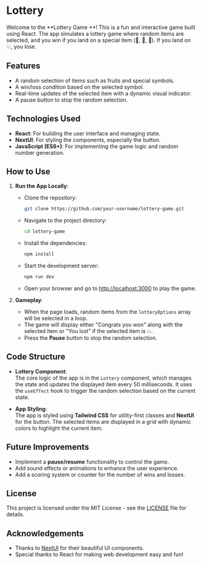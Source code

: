 # Lottery

Welcome to the **Lottery Game **! This is a fun and interactive game built using React. The app simulates a lottery game where random items are selected, and you win if you land on a special item (🍒, 🍋, 🍌). If you land on 💥, you lose.

## Features

- A random selection of items such as fruits and special symbols.
- A win/loss condition based on the selected symbol.
- Real-time updates of the selected item with a dynamic visual indicator.
- A pause button to stop the random selection.

## Technologies Used

- **React**: For building the user interface and managing state.
- **NextUI**: For styling the components, especially the button.
- **JavaScript (ES6+)**: For implementing the game logic and random number generation.

## How to Use

1. **Run the App Locally**:
   - Clone the repository:  
     ```bash
     git clone https://github.com/your-username/lottery-game.git
     ```
   - Navigate to the project directory:
     ```bash
     cd lottery-game
     ```
   - Install the dependencies:
     ```bash
     npm install
     ```
   - Start the development server:
     ```bash
     npm run dev
     ```
   - Open your browser and go to [http://localhost:3000](http://localhost:3000) to play the game.

2. **Gameplay**:
   - When the page loads, random items from the `lotteryOptions` array will be selected in a loop.
   - The game will display either "Congrats you won" along with the selected item or "You lost" if the selected item is 💥.
   - Press the **Pause** button to stop the random selection.

## Code Structure

- **Lottery Component**:  
  The core logic of the app is in the `Lottery` component, which manages the state and updates the displayed item every 50 milliseconds. It uses the `useEffect` hook to trigger the random selection based on the current state.

- **App Styling**:  
  The app is styled using **Tailwind CSS** for utility-first classes and **NextUI** for the button. The selected items are displayed in a grid with dynamic colors to highlight the current item.

## Future Improvements

- Implement a **pause/resume** functionality to control the game.
- Add sound effects or animations to enhance the user experience.
- Add a scoring system or counter for the number of wins and losses.

## License

This project is licensed under the MIT License - see the [LICENSE](LICENSE) file for details.

## Acknowledgements

- Thanks to [NextUI](https://nextui.org/) for their beautiful UI components.
- Special thanks to React for making web development easy and fun!

